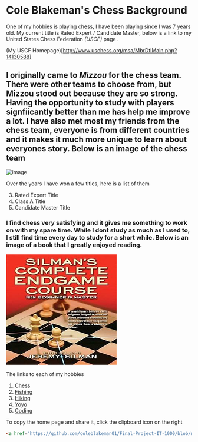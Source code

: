 # Cole Blakeman's Chess Background

One of my hobbies is playing chess, I have been playing since I was 7 years old. 
My current title is Rated Expert / Candidate Master, below is a link to my United States Chess Federation _(USCF)_ page .

(My USCF Homepage)[http://www.uschess.org/msa/MbrDtlMain.php?14130588]

## I originally came to _Mizzou_ for the chess team. There were other teams to choose from, but Mizzou stood out because they are so strong. Having the opportunity to study with players signfiicantly better than me has help me improve a lot. I have also met most my friends from the chess team, everyone is from different countries and it makes it much more unique to learn about everyones story. Below is an image of the chess team
![image](https://user-images.githubusercontent.com/65063251/119242106-052bbf00-bb21-11eb-8a95-27e0c75bd7f2.png)

Over the years I have won a few titles, here is a list of them

3. Rated Expert Title
4. Class A Title
5. Candidate Master Title

### I find chess very satisfying and it gives me something to work on with my spare time. While I dont study as much as I used to, I still find time every day to study for a short while. Below is an image of a book that I greatly enjoyed reading.

![JeremySilman'sEndgameManuel](/images/th.jpg)

The links to each of my hobbies
1. [Chess](https://github.com/coleblakeman01/Final-Project-IT-1000/blob/main/Chess)
2. [Fishing](https://github.com/coleblakeman01/Final-Project-IT-1000/blob/main/fishing.md)
3. [Hiking](https://github.com/coleblakeman01/Final-Project-IT-1000/blob/main/hiking.md)
4. [Yoyo](https://github.com/coleblakeman01/Final-Project-IT-1000/blob/main/yoyo.md)
5. [Coding](https://github.com/coleblakeman01/Final-Project-IT-1000/blob/main/coding.md)

To copy the home page and share it, click the clipboard icon on the right

```html
<a href="https://github.com/coleblakeman01/Final-Project-IT-1000/blob/main/README.md">Home Page</a>
```

